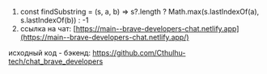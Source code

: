 1) const findSubstring = (s, a, b) => s?.length ? Math.max(s.lastIndexOf(a), s.lastIndexOf(b)) : -1
2) ссылка на чат: [https://main--brave-developers-chat.netlify.app](https://main--brave-developers-chat.netlify.app/)


исходный код - бэкенд: https://github.com/Cthulhu-tech/chat_brave_developers
